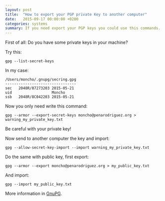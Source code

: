 ```yaml
---
layout: post
title:  "How to export your PGP private Key to another computer"
date:   2015-09-17 00:00:00 +0200
categories: systems
summary: If you need export your PGP keys you could use this commands.
---
```


First of all: Do you have some private keys in your machine?

Try this:

<pre><code>gpg --list-secret-keys</code></pre>

In my case:

<pre><code>/Users/moncho/.gnupg/secring.gpg
--------------------------------
sec   2048R/87273203 2015-05-21
uid                  Moncho <moncho@penarodriguez.org>
ssb   2048R/8C042203 2015-05-21</code></pre>


Now you only need write this command:

<pre><code>gpg --armor --export-secret-keys moncho@penarodriguez.org > warning_my_private_key.txt</code></pre>

Be careful with your private key!

Now send to another computer the key and import:

<pre><code>gpg --allow-secret-key-import --import warning_my_private_key.txt</code></pre>


Do the same with public key, first export:

<pre><code>gpg --armor --export moncho@penarodriguez.org > my_public_key.txt</code></pre>

And import:

<pre><code>gpg --import my_public_key.txt</code></pre>

More information in [GnuPG][gnupg].

[gnupg]:https://www.gnupg.org
